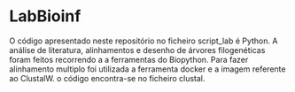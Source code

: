 # LabBioinf
O código apresentado neste repositório no ficheiro script_lab é Python.
A análise de literatura, alinhamentos e desenho de árvores filogenéticas foram feitos recorrendo a a ferramentas do Biopython.
Para fazer alinhamento multiplo foi utilizada a ferramenta docker e a imagem referente ao ClustalW. o código encontra-se no ficheiro clustal.
